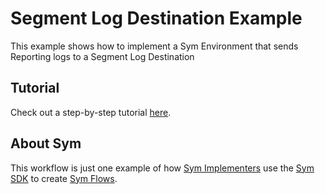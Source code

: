 # Segment Log Destination Example

This example shows how to implement a Sym Environment that sends Reporting logs to a Segment Log Destination

## Tutorial

Check out a step-by-step tutorial [here](https://docs.symops.com/docs/segment).

## About Sym

This workflow is just one example of how [Sym Implementers](https://docs.symops.com/docs/sym-for-implementers) use the [Sym SDK](https://docs.symops.com/docs) to create [Sym Flows](https://docs.symops.com/docs/flows).
